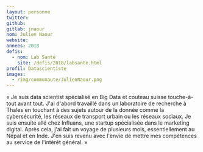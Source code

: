 ```yaml
---
layout: personne
twitter: 
github: 
gitlab: jnaour
nom: Julien Naour
website:
annees: 2018
defis: 
  - nom: Lab Santé
    site: /defis/2018/labsante.html
profil: Datascientiste
images:
  - /img/communaute/JulienNaour.png
---
```


« Je suis data scientist spécialisé en Big Data et couteau suisse
touche-à-tout avant tout. J'ai d'abord travaillé dans un laboratoire
de recherche à Thales en touchant à des sujets autour de la donnée
comme la cybersécurité, les réseaux de transport urbain ou les réseaux
sociaux. Je suis ensuite allé chez Influans, une startup spécialisée
dans le marketing digital. Après cela, j'ai fait un voyage de
plusieurs mois, essentiellement au Népal et en Inde. J'en suis revenu
avec l'envie de mettre mes compétences au service de l'intérêt
général. »
